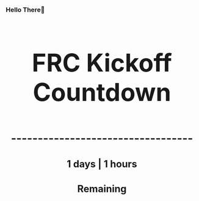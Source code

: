### Hello There👋

<!---START-TIMER--->
<h3 align='center' style='font-size: 64px;'>FRC Kickoff Countdown</h3>
<h3 align='center' style='font-size: 30px;'>----------------------------------</h3>
<h3 align='center' style='font-size: 25px;'>1 days | 1 hours</h3>
<h3 align='center' style='font-size: 25px;'>Remaining</h3>
<!---END-TIMER--->
